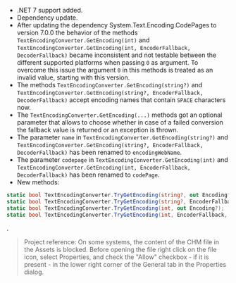 - .NET 7 support added.
- Dependency update.
- After updating the dependency System.Text.Encoding.CodePages to version 7.0.0 the behavior of the methods `TextEncodingConverter.GetEncoding(int)` and `TextEncodingConverter.GetEncoding(int, EncoderFallback, DecoderFallback)` became inconsistent and not testable between the different supported platforms when passing `0` as argument. To overcome this issue the argument `0` in this methods is treated as an invalid value, starting with this version.
- The methods `TextEncodingConverter.GetEncoding(string?)` and `TextEncodingConverter.GetEncoding(string?, EncoderFallback, DecoderFallback)` accept encoding names that contain `SPACE` characters now.
- The `TextEncodingConverter.GetEncoding(...)` methods got an optional parameter that allows to choose whether in case of a failed conversion the fallback value is returned or an exception is thrown.
- The parameter `name` in `TextEncodingConverter.GetEncoding(string?)` and `TextEncodingConverter.GetEncoding(string?, EncoderFallback, DecoderFallback)` has been renamed to `encodingWebName`.
- The parameter `codepage` in `TextEncodingConverter.GetEncoding(int)` and `TextEncodingConverter.GetEncoding(int, EncoderFallback, DecoderFallback)` has been renamed to `codePage`.
- New methods:
```csharp
static bool TextEncodingConverter.TryGetEncoding(string?, out Encoding?);
static bool TextEncodingConverter.TryGetEncoding(string?, EncoderFallback, DecoderFallback, out Encoding?);
static bool TextEncodingConverter.TryGetEncoding(int, out Encoding?);
static bool TextEncodingConverter.TryGetEncoding(int, EncoderFallback, DecoderFallback, out Encoding?);
```
.
> Project reference: On some systems, the content of the CHM file in the Assets is blocked. Before opening the file right click on the file icon, select Properties, and check the "Allow" checkbox - if it is present - in the lower right corner of the General tab in the Properties dialog.